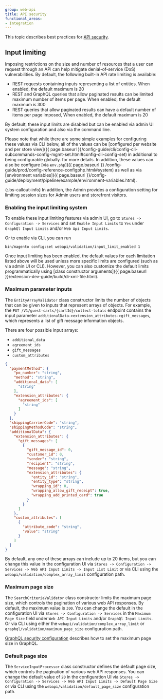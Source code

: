 ```yaml
---
group: web-api
title: API security
functional_areas:
- Integration
---
```


This topic describes best practices for [API security](https://owasp.org/www-project-api-security/).

## Input limiting

Imposing restrictions on the size and number of resources that a user can request through an API can help mitigate denial-of-service (DoS) vulnerabilities. By default, the following built-in API rate limiting is available:

-  REST requests containing inputs representing a list of entities. When enabled, the default maximum is 20
-  REST and GraphQL queries that allow paginated results can be limited maximum number of items per page. When enabled, the default maximum is 300
-  REST queries that allow paginated results can have a default number of items per page imposed, When enabled, the default maximum is 20

By default, these input limits are disabled but can be enabled via admin UI system configuration and also via the command line.

Please note that while there are some simple examples for configuring these values via CLI below, all of the values can be [configured per website and per store view]({{ page.baseurl }}/config-guide/cli/config-cli-subcommands-config-mgmt-set.html#config-cli-config-set) in additional to being configurable globally. for more details. In addition, these values can also be configure [via `env.php`]({{ page.baseurl }}
/config-guide/prod/config-reference-configphp.html#system) as well as via [environment variables]({{ page.baseurl }}/config-guide/deployment/pipeline/example/environment-variables.html).

{:.bs-callout-info}
In addition, the Admin provides a configuration setting for limiting session sizes for Admin users and storefront visitors.

### Enabling the input limiting system

To enable these input limiting features via admin UI, go to `Stores -> Configuration -> Services` and set `Enable Input Limits` to `Yes` under `GraphQl Input Limits` and/or `Web Api Input Limits`.

Or to enable via CLI, you can run

```shell
bin/magento config:set webapi/validation/input_limit_enabled 1
```

Once input limiting has been enabled, the default values for each limitation listed above will be used unless more specific limits are configured (such as via admin UI or CLI). However, you can also customize the default limits programmatically using [class constructor arguments]({{ page.baseurl }}/extension-dev-guide/build/di-xml-file.html).

### Maximum parameter inputs

The `EntityArrayValidator` class constructor limits the number of objects that can be given to inputs that represent arrays of objects. For example, the `PUT /V1/guest-carts/{cartId}/collect-totals` endpoint contains the input parameter `additionalData->extension_attributes->gift_messages`, which represents a list of gift message information objects.

There are four possible input arrays:

-  `additional_data`
-  `agreement_ids`
-  `gift_messages`
-  `custom_attributes`

```json
{
  "paymentMethod": {
    "po_number": "string",
    "method": "string",
    "additional_data": [
      "string"
    ],
    "extension_attributes": {
      "agreement_ids": [
        "string"
      ]
    }
  },
  "shippingCarrierCode": "string",
  "shippingMethodCode": "string",
  "additionalData": {
    "extension_attributes": {
      "gift_messages": [
        {
          "gift_message_id": 0,
          "customer_id": 0,
          "sender": "string",
          "recipient": "string",
          "message": "string",
          "extension_attributes": {
            "entity_id": "string",
            "entity_type": "string",
            "wrapping_id": 0,
            "wrapping_allow_gift_receipt": true,
            "wrapping_add_printed_card": true
          }
        }
      ]
    },
    "custom_attributes": [
      {
        "attribute_code": "string",
        "value": "string"
      }
    ]
  }
}
```

By default, any one of these arrays can include up to 20 items, but you can change this value in the configuration UI via `Stores -> Configuration -> Services -> Web API Input Limits -> Input List Limit` or via CLI using the `webapi/validation/complex_array_limit` configuration path.

### Maximum page size

The `SearchCriteriaValidator` class constructor limits the maximum page size, which controls the pagination of various web API responses. By default, the maximum value is `300`. You can change the default in the configuration UI via `Stores -> Configuration -> Services` in the `Maximum Page Size` field under `Web API Input Limits` and/or `GraphQl Input Limits`. Or via CLI using either the `webapi/validation/complex_array_limit` or `graphql/validation/maximum_page_size` configuration path.

[GraphQL security configuration]({{page.baseurl}}/graphql/security-configuration.html) describes how to set the maximum page size in GraphQL.

### Default page size

The `ServiceInputProcessor` class constructor defines the default page size, which controls the pagination of various web API responses. You can change the default value of `20` in the configuration UI via `Stores -> Configuration -> Services -> Web API Input Limits -> Default Page Size` or via CLI using the `webapi/validation/default_page_size` configuration path.
